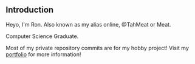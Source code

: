 ## Introduction
Heyo, I'm Ron. Also known as my alias online, @TahMeat or Meat.

Computer Science Graduate.

Most of my private repository commits are for my hobby project!
Visit my [portfolio](https://meatsmotel.com/projects/) for more information!
